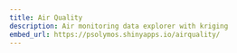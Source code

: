 ```yaml
---
title: Air Quality
description: Air monitoring data explorer with kriging
embed_url: https://psolymos.shinyapps.io/airquality/
--- 
```

